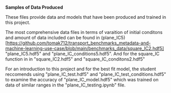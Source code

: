 **Samples of Data Produced**

These files provide data and models that have been produced and trained in this project.

The most comprehensive data files in terms of varaition of initial conditons and amount of data included can be found in (plane_IC5)[https://github.com/tomak712/transport_benchmarks_metadata-and-machine-learning-use-case/blob/main/benchmarks_data/square_IC2.hdf5]
"plane_IC5.hdf5" and "plane_IC_conditions5.hdf5". And for the square_IC function in in "square_IC2.hdf5" and "square_IC_conditons2.hdf5"

For an introduction to this project and for the best fit model, the student reccomends using "plane_IC_test.hdf5" and "plane_IC_test_conditions.hdf5" to examine the accuracy of "plane_IC_model.hdf5" which was trained on data of similar ranges in the "plane_IC_testing.ipynb" file.
